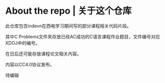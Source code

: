 # About the repo | 关于这个仓库
此仓库包含indevn在西电学习期间写的部分课程相关代码片段。

其中C Problems文件夹存放已经AC成功的C语言课程作业题目，文件编号对应XDOJ中的编号。

在日后还可能存放课程论文相关内容。

内容以CC4.0协议发布。

待编辑